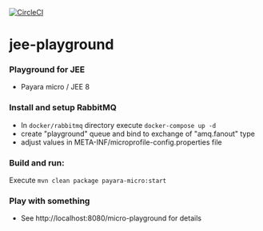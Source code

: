 [![CircleCI](https://circleci.com/gh/iolsh/jee-playground.svg?style=svg)](https://circleci.com/gh/iolsh/jee-playground)
# jee-playground
### Playground for JEE  
* Payara micro / JEE 8 
### Install and setup RabbitMQ
* In ```docker/rabbitmq``` directory execute ```docker-compose up -d```
* create "playground" queue and bind to exchange of "amq.fanout" type
* adjust values in META-INF/microprofile-config.properties file
### Build and run:
Execute ```mvn clean package payara-micro:start```
### Play with something
* See http://localhost:8080/micro-playground for details







